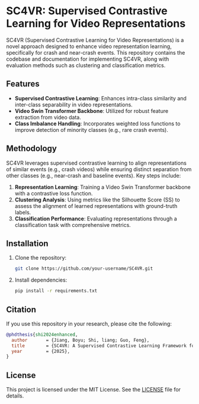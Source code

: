 # SC4VR: Supervised Contrastive Learning for Video Representations

SC4VR (Supervised Contrastive Learning for Video Representations) is a novel approach designed to enhance video representation learning, specifically for crash and near-crash events. This repository contains the codebase and documentation for implementing SC4VR, along with evaluation methods such as clustering and classification metrics.

## Features

- **Supervised Contrastive Learning**: Enhances intra-class similarity and inter-class separability in video representations.
- **Video Swin Transformer Backbone**: Utilized for robust feature extraction from video data.
- **Class Imbalance Handling**: Incorporates weighted loss functions to improve detection of minority classes (e.g., rare crash events).


## Methodology

SC4VR leverages supervised contrastive learning to align representations of similar events (e.g., crash videos) while ensuring distinct separation from other classes (e.g., near-crash and baseline events). Key steps include:

1. **Representation Learning**: Training a Video Swin Transformer backbone with a contrastive loss function.
2. **Clustering Analysis**: Using metrics like the Silhouette Score (SS) to assess the alignment of learned representations with ground-truth labels.
3. **Classification Performance**: Evaluating representations through a classification task with comprehensive metrics.


## Installation

1. Clone the repository:
   ```bash
   git clone https://github.com/your-username/SC4VR.git
   ```
2. Install dependencies:
   ```bash
   pip install -r requirements.txt
   ```

## Citation

If you use this repository in your research, please cite the following:

```bibtex
@phdthesis{shi2024enhanced,
  author       = {Jiang, Boyu; Shi, liang; Guo, Feng},
  title        = {SC4VR: A Supervised Contrastive Learning Framework for Vision Representation of Traffic Safety Critical Events},
  year         = {2025},
}
```

## License

This project is licensed under the MIT License. See the [LICENSE](LICENSE) file for details.

